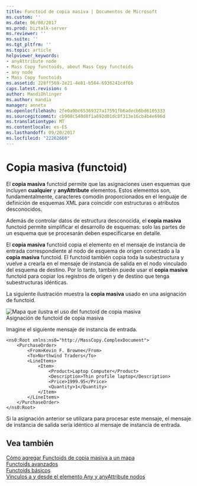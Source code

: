 ```yaml
---
title: Functoid de copia masiva | Documentos de Microsoft
ms.custom: ''
ms.date: 06/08/2017
ms.prod: biztalk-server
ms.reviewer: ''
ms.suite: ''
ms.tgt_pltfrm: ''
ms.topic: article
helpviewer_keywords:
- anyAttribute node
- Mass Copy functoids, about Mass Copy functoids
- any node
- Mass Copy functoids
ms.assetid: 228ff569-2e21-4e81-b564-6936241cdf6b
caps.latest.revision: 6
author: MandiOhlinger
ms.author: mandia
manager: anneta
ms.openlocfilehash: 2fe0a9bc65369327a17591fb6adecb6bd6105333
ms.sourcegitcommit: cb908c540d8f1a692d01dc8f313e16cb4b4e696d
ms.translationtype: MT
ms.contentlocale: es-ES
ms.lasthandoff: 09/20/2017
ms.locfileid: "22262660"
---
```

# <a name="mass-copy-functoid"></a>Copia masiva (functoid)
El **copia masiva** functoid permite que las asignaciones usen esquemas que incluyen **cualquier** y **anyAttribute** elementos. Estos elementos son, fundamentalmente, caracteres comodín proporcionados en el lenguaje de definición de esquemas XML para coincidir con estructuras o atributos desconocidos.  
  
 Además de controlar datos de estructura desconocida, el **copia masiva** functoid permite simplificar el desarrollo de esquemas: solo las partes de un esquema que se procesarán deben especificarse en detalle.  
  
 El **copia masiva** functoid copia el elemento en el mensaje de instancia de entrada correspondiente al nodo de esquema de origen conectado a la **copia masiva** functoid. El functoid también copia toda la subestructura y vuelve a crearla en el mensaje de instancia de salida en el nodo vinculado del esquema de destino. Por lo tanto, también puede usar el **copia masiva** functoid para copiar los registros de origen y de destino que tenga subestructuras idénticas.  
  
 La siguiente ilustración muestra la **copia masiva** usado en una asignación de functoid.  
  
 ![Mapa que ilustra el uso del functoid de copia masiva](../core/media/masscopyfunctoid.gif "masscopyfunctoid")  
Asignación de functoid de copia masiva  
  
 Imagine el siguiente mensaje de instancia de entrada.  
  
```  
<ns0:Root xmlns:ns0="http://MassCopy.ComplexDocument">  
    <PurchaseOrder>  
        <From>Kevin F. Browne</From>  
        <To>Northwind Traders</To>  
        <LineItems>  
            <Item>  
                <Product>Laptop Computer</Product>  
                <Description>Thin profile laptop</Description>  
                <Price>1999.95</Price>  
                <Quantity>1</Quantity>  
            </Item>  
        </LineItems>  
    </PurchaseOrder>  
</ns0:Root>  
```  
  
 Si la asignación anterior se utilizara para procesar este mensaje, el mensaje de instancia de salida sería idéntico al mensaje de instancia de entrada.  
  
## <a name="see-also"></a>Vea también  
 [Cómo agregar Functoids de copia masiva a un mapa](../core/how-to-add-mass-copy-functoids-to-a-map.md)   
 [Functoids avanzados](../core/advanced-functoids.md)   
 [Functoids básicos](../core/basic-functoids.md)   
 [Vínculos a y desde el elemento Any y anyAttribute nodos](../core/links-to-and-from-the-any-element-and-anyattribute-nodes.md)
